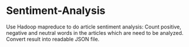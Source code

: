 # Sentiment-Analysis

Use Hadoop mapreduce to do article sentiment analysis:
Count positive, negative and neutral words in the articles which are need to be analyzed.
Convert result into readable JSON file.
